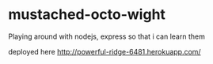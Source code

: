 mustached-octo-wight
====================

Playing around with nodejs, express so that i can learn them 

deployed here
http://powerful-ridge-6481.herokuapp.com/
